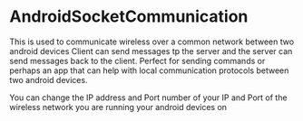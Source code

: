 # AndroidSocketCommunication
This is used to communicate wireless over a common network between two android devices Client can send messages tp the server
and the server can send messages back to the client.  Perfect for sending commands or perhaps an app that can help with local 
communication protocols between two android devices.


You can change the IP address and Port number of your IP and Port of the wireless network you are 
running your android devices on

